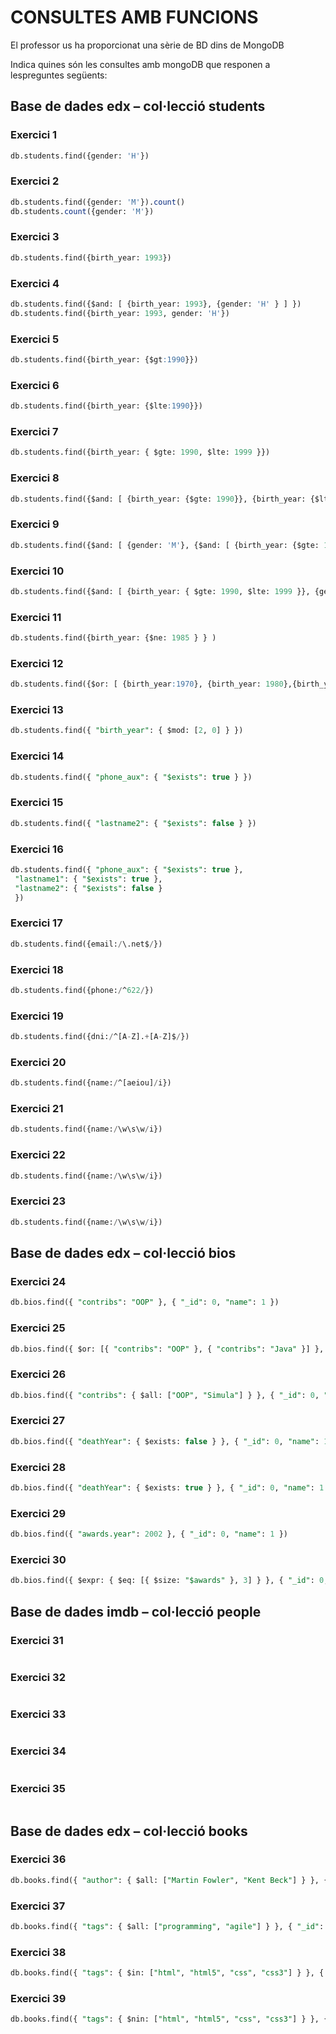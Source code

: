 # CONSULTES AMB FUNCIONS
El professor us ha proporcionat una sèrie de BD dins de MongoDB

Indica quines són les consultes amb mongoDB que responen a lespreguntes següents:

## Base de dades edx – col·lecció students

### Exercici 1
```sql
db.students.find({gender: 'H'})
```

### Exercici 2
```sql
db.students.find({gender: 'M'}).count()
db.students.count({gender: 'M'})
```
### Exercici 3
```sql
db.students.find({birth_year: 1993})
```

### Exercici 4
```sql
db.students.find({$and: [ {birth_year: 1993}, {gender: 'H' } ] })
db.students.find({birth_year: 1993, gender: 'H'})
```

### Exercici 5
```sql
db.students.find({birth_year: {$gt:1990}})
```

### Exercici 6
```sql
db.students.find({birth_year: {$lte:1990}})
```

### Exercici 7
```sql
db.students.find({birth_year: { $gte: 1990, $lte: 1999 }})
```

### Exercici 8
```sql
db.students.find({$and: [ {birth_year: {$gte: 1990}}, {birth_year: {$lte: 1999}} ] })
```

### Exercici 9
```sql
db.students.find({$and: [ {gender: 'M'}, {$and: [ {birth_year: {$gte: 1990}}, {birth_year: {$lte: 1999}} ] } ] } )
```

### Exercici 10
```sql
db.students.find({$and: [ {birth_year: { $gte: 1990, $lte: 1999 }}, {gender: 'M' } ] } )
```

### Exercici 11
```sql
db.students.find({birth_year: {$ne: 1985 } } )
```

### Exercici 12
```sql
db.students.find({$or: [ {birth_year:1970}, {birth_year: 1980},{birth_year: 1990} ] } )
```

### Exercici 13
```sql
db.students.find({ "birth_year": { $mod: [2, 0] } })
```

### Exercici 14
```sql
db.students.find({ "phone_aux": { "$exists": true } })
```

### Exercici 15
```sql
db.students.find({ "lastname2": { "$exists": false } })
```

### Exercici 16
```sql
db.students.find({ "phone_aux": { "$exists": true },
 "lastname1": { "$exists": true },                  
 "lastname2": { "$exists": false }
 })
 ```

### Exercici 17
```sql
db.students.find({email:/\.net$/})
```
 
### Exercici 18
```sql
db.students.find({phone:/^622/})
```

### Exercici 19
```sql
db.students.find({dni:/^[A-Z].+[A-Z]$/})
```

### Exercici 20
```sql
db.students.find({name:/^[aeiou]/i})
```

### Exercici 21
```sql
db.students.find({name:/\w\s\w/i})
```
### Exercici 22
```sql
db.students.find({name:/\w\s\w/i})
```

### Exercici 23
```sql
db.students.find({name:/\w\s\w/i})
```


## Base de dades edx – col·lecció bios

### Exercici 24
```sql
db.bios.find({ "contribs": "OOP" }, { "_id": 0, "name": 1 })
```

### Exercici 25
```sql
db.bios.find({ $or: [{ "contribs": "OOP" }, { "contribs": "Java" }] }, { "_id": 0, "name": 1 })
```
### Exercici 26
```sql
db.bios.find({ "contribs": { $all: ["OOP", "Simula"] } }, { "_id": 0, "name": 1 })
```

### Exercici 27
```sql
db.bios.find({ "deathYear": { $exists: false } }, { "_id": 0, "name": 1 })
```

### Exercici 28
```sql
db.bios.find({ "deathYear": { $exists: true } }, { "_id": 0, "name": 1 })
```

### Exercici 29
```sql
db.bios.find({ "awards.year": 2002 }, { "_id": 0, "name": 1 })
```

### Exercici 30
```sql
db.bios.find({ $expr: { $eq: [{ $size: "$awards" }, 3] } }, { "_id": 0, "name": 1 })
```


## Base de dades imdb – col·lecció people

### Exercici 31
```sql
```

### Exercici 32
```sql
```
### Exercici 33
```sql
```

### Exercici 34
```sql
```

### Exercici 35
```sql
```

## Base de dades edx – col·lecció books

### Exercici 36
```sql
db.books.find({ "author": { $all: ["Martin Fowler", "Kent Beck"] } }, { "_id": 0, "title": 1 })
```

### Exercici 37
```sql
db.books.find({ "tags": { $all: ["programming", "agile"] } }, { "_id": 0, "title": 1 })
```
### Exercici 38
```sql
db.books.find({ "tags": { $in: ["html", "html5", "css", "css3"] } }, { "_id": 0, "title": 1 })
```

### Exercici 39
```sql
db.books.find({ "tags": { $nin: ["html", "html5", "css", "css3"] } }, { "_id": 0, "title": 1 })
```

